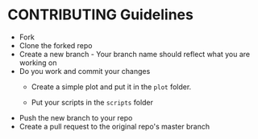 # CONTRIBUTING Guidelines 

- Fork
- Clone the forked repo
- Create a new branch - Your branch name should reflect what you are working on
- Do you work and commit your changes
  - Create a simple plot and put it in the `plot` folder.

  - Put your scripts in the `scripts` folder
- Push the new branch to your repo
- Create a pull request to the original repo's master branch
